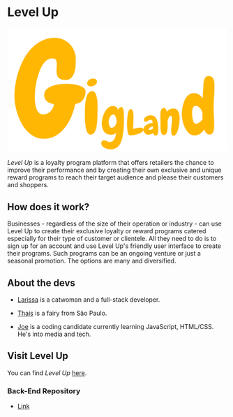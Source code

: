 # Level Up

![Level Up logo](https://github.com/BrunoFilippini/projetct2-gigland/blob/main/src/assets/giglandlogo.png)
<br>

*Level Up* is a loyalty program platform that offers retailers the chance to improve their performance and by creating their own exclusive and unique reward programs to reach their target audience and please their customers and shoppers.


## How does it work?

Businesses - regardless of the size of their operation or industry - can use Level Up to create their exclusive loyalty or reward programs catered especially for their type of customer or clientele. All they need to do is to sign up for an account and use Level Up's friendly user interface to create their programs. Such programs can be an ongoing venture or just a seasonal promotion. The options are many and diversified. 




## About the devs

- [Larissa](https://github.com/gilgameshr3rr) is a catwoman and a full-stack developer.

- [Thais](https://github.com/thaistamae) is a fairy from São Paulo.

- [Joe](https://github.com/jdc212) is a coding candidate currently learning JavaScript, HTML/CSS. He's into media and tech.

  

## Visit Level Up

You can find _Level Up_ [here](https://leveluployalty.netlify.app/).




### Back-End Repository

 - [Link](https://github.com/jdc212/levelup-server)
